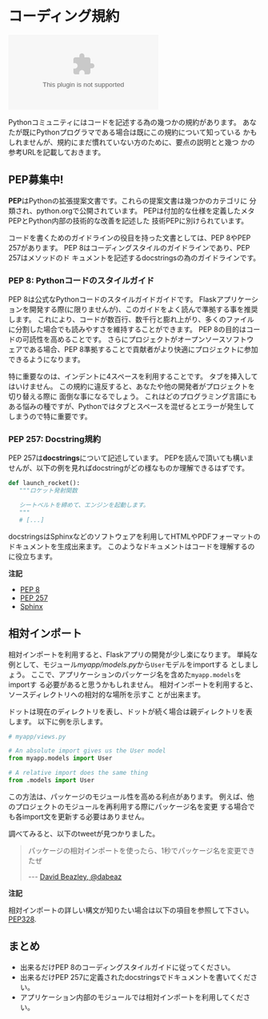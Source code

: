 # コーディング規約

![コーディング規約](./images/conventions.eps)

Pythonコミュニティにはコードを記述する為の幾つかの規約があります。
あなたが既にPythonプログラマである場合は既にこの規約について知っている
かもしれませんが、規約にまだ慣れていない方のために、要点の説明とと幾つ
かの参考URLを記載しておきます。

## PEP募集中!
**PEP**はPythonの拡張提案文書です。これらの提案文書は幾つかのカテゴリに
分類され、python.orgで公開されています。
PEPは付加的な仕様を定義したメタPEPとPython内部の技術的な改善を記述した
技術PEPに別けられています。

コードを書くためのガイドラインの役目を持った文書としては、PEP 8やPEP
257があります。
PEP 8はコーディングスタイルのガイドラインであり、PEP 257はメソッドのド
キュメントを記述するdocstringsの為のガイドラインです。

### PEP 8: Pythonコードのスタイルガイド
PEP 8は公式なPythonコードのスタイルガイドガイドです。
Flaskアプリケーションを開発する際(に限りませんが)、このガイドをよく読んで準拠する事を推奨します。
これにより、コードが数百行、数千行と膨れ上がり、多くのファイルに分割した場合でも読みやすさを維持することができます。
PEP 8の目的はコードの可読性を高めることです。
さらにプロジェクトがオープンソースソフトウェアである場合、PEP 8準拠することで貢献者がより快適にプロジェクトに参加できるようになります。

特に重要なのは、インデントに4スペースを利用することです。
タブを挿入してはいけません。
この規約に違反すると、あなたや他の開発者がプロジェクトを切り替える際に
面倒な事になるでしょう。
これはどのプログラミング言語にもある悩みの種ですが、Pythonではタブとスペースを混ぜるとエラーが発生してしまうので特に重要です。

### PEP 257: Docstring規約
PEP 257は**docstrings**について記述しています。
PEPを読んで頂いても構いませんが、以下の例を見ればdocstringがどの様なものか理解できるはずです。

~~~ python
def launch_rocket():
   """ロケット発射関数

   シートベルトを締めて、エンジンを起動します。
   """
   # [...]
~~~

docstringsはSphinxなどのソフトウェアを利用してHTMLやPDFフォーマットのドキュメントを生成出来ます。
このようなドキュメントはコードを理解するのに役立ちます。

**注記**

-   [PEP 8](http://legacy.python.org/dev/peps/pep-0008/)
-   [PEP 257](http://legacy.python.org/dev/peps/pep-0257/)
-   [Sphinx](http://sphinx-doc.org/)

## 相対インポート
相対インポートを利用すると、Flaskアプリの開発が少し楽になります。
単純な例として、モジュール*myapp/models.py*から`User`モデルをimportする
としましょう。
ここで、アプリケーションのパッケージ名を含めた`myapp.models`をimportす
る必要があると思うかもしれません。
相対インポートを利用すると、ソースディレクトリへの相対的な場所を示すこ
とが出来ます。

ドットは現在のディレクトリを表し、ドットが続く場合は親ディレクトリを表
します。
以下に例を示します。

~~~ python
# myapp/views.py

# An absolute import gives us the User model
from myapp.models import User

# A relative import does the same thing
from .models import User
~~~

この方法は、パッケージのモジュール性を高める利点があります。
例えば、他のプロジェクトのモジュールを再利用する際にパッケージ名を変更
する場合でも各import文を更新する必要はありません。

調べてみると、以下のtweetが見つかりました。

> パッケージの相対インポートを使ったら、1秒でパッケージ名を変更できたぜ
> 
> --- [David Beazley,
> @dabeaz](https://twitter.com/dabeaz/status/372059407711887360)

**注記**

相対インポートの詳しい構文が知りたい場合は以下の項目を参照して下さい。
[PEP328](http://www.python.org/dev/peps/pep-0328/#guido-s-decision).

## まとめ
- 出来るだけPEP 8のコーディングスタイルガイドに従ってください。
- 出来るだけPEP 257に定義されたdocstringsでドキュメントを書いてください。
- アプリケーション内部のモジュールでは相対インポートを利用してください。

